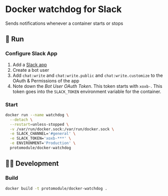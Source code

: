 # Docker watchdog for Slack
Sends notifications whenever a container starts or stops

## 🐳 Run

### Configure Slack App

 1. Add a [Slack app](https://api.slack.com/apps)
 1. Create a bot user
 1. Add `chat:write` and `chat:write.public` and `chat:write.customize` to the OAuth & Permissions of the app
 1. Note down the *Bot User OAuth Token*. This token starts with `xoxb-`. This token goes into the `SLACK_TOKEN` environment variable for the container.

### Start

```bash
docker run --name watchdog \
  --detach \
  --restart=unless-stopped \
  -v /var/run/docker.sock:/var/run/docker.sock \
  -e SLACK_CHANNEL='#general' \
  -e SLACK_TOKEN='xoxb-***' \
  -e ENVIRONMENT='Production' \
  protomodule/docker-watchdog
```

## 🧑‍💻 Development

### Build

```bash
docker build -t protomodule/docker-watchdog .
```
